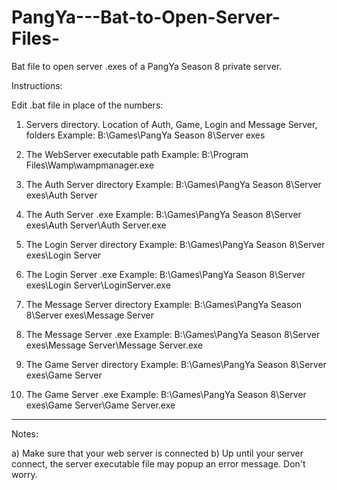 # PangYa---Bat-to-Open-Server-Files-
Bat file to open server .exes of a PangYa Season 8 private server.

Instructions:

Edit .bat file in place of the numbers:

1) Servers directory. Location of Auth, Game, Login and Message Server, folders
Example: B:\Games\PangYa Season 8\Server exes

2) The WebServer executable path
Example: B:\Program Files\Wamp\wampmanager.exe

3) The Auth Server directory
Example: B:\Games\PangYa Season 8\Server exes\Auth Server

4) The Auth Server .exe
Example: B:\Games\PangYa Season 8\Server exes\Auth Server\Auth Server.exe

5) The Login Server directory
Example: B:\Games\PangYa Season 8\Server exes\Login Server

6) The Login Server .exe
Example: B:\Games\PangYa Season 8\Server exes\Login Server\LoginServer.exe

7) The Message Server directory
Example: B:\Games\PangYa Season 8\Server exes\Message Server

8) The Message Server .exe
Example: B:\Games\PangYa Season 8\Server exes\Message Server\Message Server.exe

9) The Game Server directory
Example: B:\Games\PangYa Season 8\Server exes\Game Server

10) The Game Server .exe
Example: B:\Games\PangYa Season 8\Server exes\Game Server\Game Server.exe

-----------
Notes:

a) Make sure that your web server is connected
b) Up until your server connect, the server executable file may popup an error message. Don't worry.
